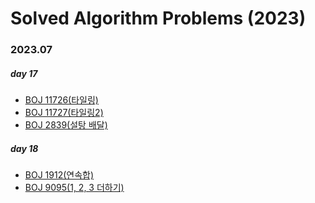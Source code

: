 # Solved Algorithm Problems (2023)
### 2023.07
##### day 17
- [BOJ 11726(타일링)](https://github.com/target511/SolvedAlgorithm/blob/main/B11726(%ED%83%80%EC%9D%BC%EB%A7%81).cpp)
- [BOJ 11727(타일링2)](https://github.com/target511/SolvedAlgorithm/blob/main/B11727(%ED%83%80%EC%9D%BC%EB%A7%812).cpp)
- [BOJ 2839(설탕 배달)](https://github.com/target511/SolvedAlgorithm/blob/main/B2839(%EC%84%A4%ED%83%95%20%EB%B0%B0%EB%8B%AC).cpp)
##### day 18
- [BOJ 1912(연속합)](https://github.com/target511/SolvedAlgorithm/blob/main/B1912(%EC%97%B0%EC%86%8D%ED%95%A9).cpp)
- [BOJ 9095(1, 2, 3 더하기)](https://github.com/target511/SolvedAlgorithm/blob/main/B1912(%EC%97%B0%EC%86%8D%ED%95%A9).cpp)
